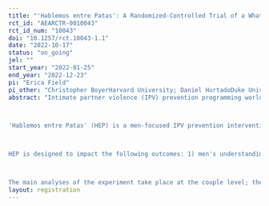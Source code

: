 ```yaml
---
title: "'Hablemos entre Patas': A Randomized-Controlled Trial of a WhatsApp Intervention to Reduce Intimate Partner Violence"
rct_id: "AEARCTR-0010043"
rct_id_num: "10043"
doi: "10.1257/rct.10043-1.1"
date: "2022-10-17"
status: "on_going"
jel: ""
start_year: "2022-01-25"
end_year: "2022-12-23"
pi: "Erica Field"
pi_other: "Christopher BoyerHarvard University; Daniel HurtadoDuke University; Claudia PirasInter-American Development Bank; Andrew Morrison"
abstract: "Intimate partner violence (IPV) prevention programming worldwide has traditionally centered on providing victim assistance, greater awareness of legal rights, and changing social norms, relying solely on women’s participation and action, while men have largely been excluded from prevention efforts.

'Hablemos entre Patas' (HEP) is a men-focused IPV prevention intervention delivered by trained male hosts to a group of 50 men via WhatsApp, an instant messaging application. Over 30 days, each host facilitates discussion on masculine norms and shares daily behavioral and skill-building challenges to improve relationship dynamics, reduce violence, and change men’s attitudes towards violence against women.

HEP is designed to impact the following outcomes: 1) men's understanding of consensual sex and communication with female partners about sex; 2) men's emotional regulation and communication skills to control violent behaviors, communicate and resolve conflict; and 3) men's knowledge and skills to communicate on finances and shared household management and reduced conflict over finances. Through discrete (virtual) interactions in groups with other men, HEP offers men a community of like-minded men who are also seeking to improve their relationships. The group offers space and social support for men to challenge each other to change attitudes, confront patriarchal norms, and ultimately change their behavior.

The main analyses of the experiment take place at the couple level; therefore, only partnered men are eligible to participate. We will conduct phone surveys (baseline and endline) to men participants and their female partners. IPV and other IPV-related outcomes will be measure from female partners' reponses."
layout: registration
---
```


